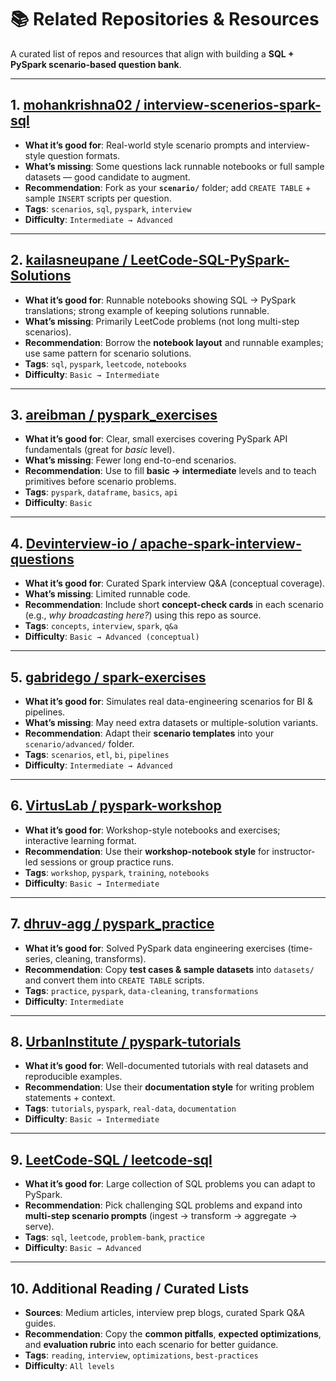 # 📚 Related Repositories & Resources

A curated list of repos and resources that align with building a **SQL + PySpark scenario-based question bank**.

---

## 1. [mohankrishna02 / interview-scenerios-spark-sql](https://github.com/mohankrishna02/interview-scenerios-spark-sql)
- **What it’s good for**: Real-world style scenario prompts and interview-style question formats.  
- **What’s missing**: Some questions lack runnable notebooks or full sample datasets — good candidate to augment.  
- **Recommendation**: Fork as your **`scenario/`** folder; add `CREATE TABLE` + sample `INSERT` scripts per question.  
- **Tags**: `scenarios`, `sql`, `pyspark`, `interview`  
- **Difficulty**: `Intermediate → Advanced`

---

## 2. [kailasneupane / LeetCode-SQL-PySpark-Solutions](https://github.com/kailasneupane/LeetCode-SQL-PySpark-Solutions)
- **What it’s good for**: Runnable notebooks showing SQL → PySpark translations; strong example of keeping solutions runnable.  
- **What’s missing**: Primarily LeetCode problems (not long multi-step scenarios).  
- **Recommendation**: Borrow the **notebook layout** and runnable examples; use same pattern for scenario solutions.  
- **Tags**: `sql`, `pyspark`, `leetcode`, `notebooks`  
- **Difficulty**: `Basic → Intermediate`

---

## 3. [areibman / pyspark_exercises](https://github.com/areibman/pyspark_exercises)
- **What it’s good for**: Clear, small exercises covering PySpark API fundamentals (great for *basic* level).  
- **What’s missing**: Fewer long end-to-end scenarios.  
- **Recommendation**: Use to fill **basic → intermediate** levels and to teach primitives before scenario problems.  
- **Tags**: `pyspark`, `dataframe`, `basics`, `api`  
- **Difficulty**: `Basic`

---

## 4. [Devinterview-io / apache-spark-interview-questions](https://github.com/Devinterview-io/apache-spark-interview-questions)
- **What it’s good for**: Curated Spark interview Q&A (conceptual coverage).  
- **What’s missing**: Limited runnable code.  
- **Recommendation**: Include short **concept-check cards** in each scenario (e.g., *why broadcasting here?*) using this repo as source.  
- **Tags**: `concepts`, `interview`, `spark`, `q&a`  
- **Difficulty**: `Basic → Advanced (conceptual)`

---

## 5. [gabridego / spark-exercises](https://github.com/gabridego/spark-exercises)
- **What it’s good for**: Simulates real data-engineering scenarios for BI & pipelines.  
- **What’s missing**: May need extra datasets or multiple-solution variants.  
- **Recommendation**: Adapt their **scenario templates** into your `scenario/advanced/` folder.  
- **Tags**: `scenarios`, `etl`, `bi`, `pipelines`  
- **Difficulty**: `Intermediate → Advanced`

---

## 6. [VirtusLab / pyspark-workshop](https://github.com/VirtusLab/pyspark-workshop)
- **What it’s good for**: Workshop-style notebooks and exercises; interactive learning format.  
- **Recommendation**: Use their **workshop-notebook style** for instructor-led sessions or group practice runs.  
- **Tags**: `workshop`, `pyspark`, `training`, `notebooks`  
- **Difficulty**: `Basic → Intermediate`

---

## 7. [dhruv-agg / pyspark_practice](https://github.com/dhruv-agg/pyspark_practice)
- **What it’s good for**: Solved PySpark data engineering exercises (time-series, cleaning, transforms).  
- **Recommendation**: Copy **test cases & sample datasets** into `datasets/` and convert them into `CREATE TABLE` scripts.  
- **Tags**: `practice`, `pyspark`, `data-cleaning`, `transformations`  
- **Difficulty**: `Intermediate`

---

## 8. [UrbanInstitute / pyspark-tutorials](https://github.com/UrbanInstitute/pyspark-tutorials)
- **What it’s good for**: Well-documented tutorials with real datasets and reproducible examples.  
- **Recommendation**: Use their **documentation style** for writing problem statements + context.  
- **Tags**: `tutorials`, `pyspark`, `real-data`, `documentation`  
- **Difficulty**: `Basic → Intermediate`

---

## 9. [LeetCode-SQL / leetcode-sql](https://github.com/topics/leetcode-sql)
- **What it’s good for**: Large collection of SQL problems you can adapt to PySpark.  
- **Recommendation**: Pick challenging SQL problems and expand into **multi-step scenario prompts** (ingest → transform → aggregate → serve).  
- **Tags**: `sql`, `leetcode`, `problem-bank`, `practice`  
- **Difficulty**: `Basic → Advanced`

---

## 10. Additional Reading / Curated Lists
- **Sources**: Medium articles, interview prep blogs, curated Spark Q&A guides.  
- **Recommendation**: Copy the **common pitfalls**, **expected optimizations**, and **evaluation rubric** into each scenario for better guidance.  
- **Tags**: `reading`, `interview`, `optimizations`, `best-practices`  
- **Difficulty**: `All levels`
